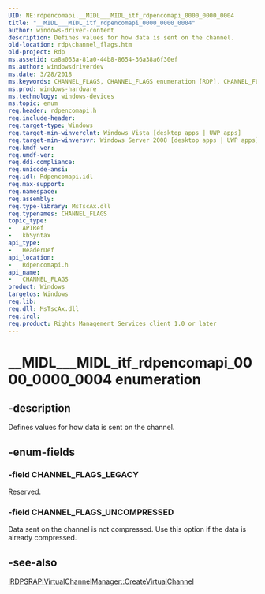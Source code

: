 ```yaml
---
UID: NE:rdpencomapi.__MIDL___MIDL_itf_rdpencomapi_0000_0000_0004
title: "__MIDL___MIDL_itf_rdpencomapi_0000_0000_0004"
author: windows-driver-content
description: Defines values for how data is sent on the channel.
old-location: rdp\channel_flags.htm
old-project: Rdp
ms.assetid: ca8a063a-81a0-44b8-8654-36a38a6f30ef
ms.author: windowsdriverdev
ms.date: 3/28/2018
ms.keywords: CHANNEL_FLAGS, CHANNEL_FLAGS enumeration [RDP], CHANNEL_FLAGS_LEGACY, CHANNEL_FLAGS_UNCOMPRESSED, __MIDL___MIDL_itf_rdpencomapi_0000_0000_0004, rdp.channel_flags, rdpencomapi/CHANNEL_FLAGS, rdpencomapi/CHANNEL_FLAGS_LEGACY, rdpencomapi/CHANNEL_FLAGS_UNCOMPRESSED
ms.prod: windows-hardware
ms.technology: windows-devices
ms.topic: enum
req.header: rdpencomapi.h
req.include-header: 
req.target-type: Windows
req.target-min-winverclnt: Windows Vista [desktop apps | UWP apps]
req.target-min-winversvr: Windows Server 2008 [desktop apps | UWP apps]
req.kmdf-ver: 
req.umdf-ver: 
req.ddi-compliance: 
req.unicode-ansi: 
req.idl: Rdpencomapi.idl
req.max-support: 
req.namespace: 
req.assembly: 
req.type-library: MsTscAx.dll
req.typenames: CHANNEL_FLAGS
topic_type:
-	APIRef
-	kbSyntax
api_type:
-	HeaderDef
api_location:
-	Rdpencomapi.h
api_name:
-	CHANNEL_FLAGS
product: Windows
targetos: Windows
req.lib: 
req.dll: MsTscAx.dll
req.irql: 
req.product: Rights Management Services client 1.0 or later
---
```


# __MIDL___MIDL_itf_rdpencomapi_0000_0000_0004 enumeration


## -description


Defines values for how data is sent on the channel.


## -enum-fields




### -field CHANNEL_FLAGS_LEGACY

Reserved.


### -field CHANNEL_FLAGS_UNCOMPRESSED

Data sent on the channel is not compressed. Use this option if the data is already compressed.


## -see-also




<a href="https://msdn.microsoft.com/0185af26-a29d-4227-bad6-2633de18617e">IRDPSRAPIVirtualChannelManager::CreateVirtualChannel</a>
 

 

